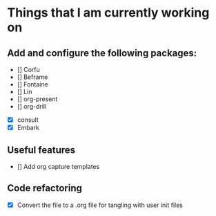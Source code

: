 # Things that I am currently working on

## Add and configure the following packages:

- [] Corfu
- [] Beframe
- [] Fontaine
- [] Lin
- [] org-present
- [] org-drill
- [x] consult
- [x] Embark

## Useful features

- [] Add org capture templates

## Code refactoring

- [x] Convert the file to a .org file for tangling with user init files
